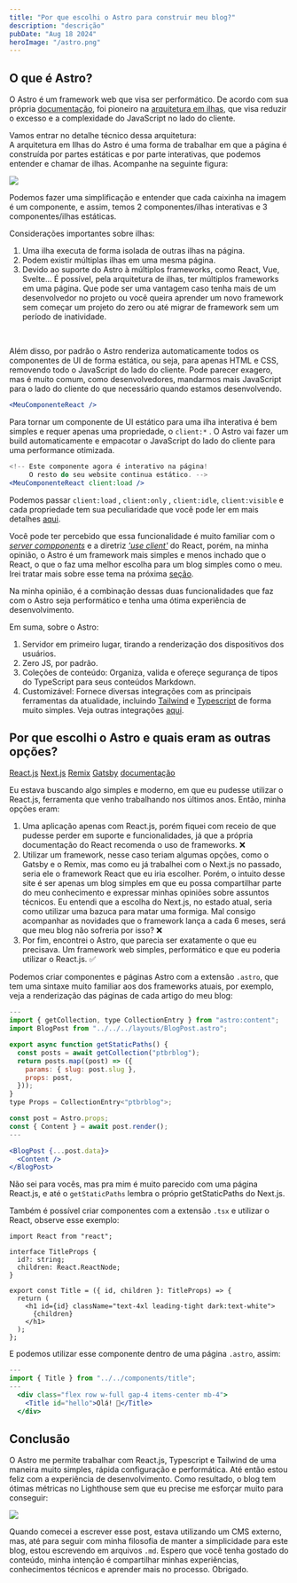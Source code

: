 ```yaml
---
title: "Por que escolhi o Astro para construir meu blog?"
description: "descrição"
pubDate: "Aug 18 2024"
heroImage: "/astro.png"
---
```


## <span class="dark:text-white">O que é Astro?</span>

O Astro é um framework web que visa <span class="font-bold">ser performático</span>. De acordo com sua própria <a href="https://docs.astro.build/pt-br/concepts/why-astro/" class="dark:text-white dark:hover:text-gray-100">documentação</a>, foi pioneiro na <a href="https://docs.astro.build/pt-br/concepts/islands/" class="dark:text-white dark:hover:text-gray-100">arquitetura em ilhas</a>, que visa reduzir o excesso e a complexidade do JavaScript no lado do cliente.

Vamos entrar no detalhe técnico dessa arquitetura: <br />
A arquitetura em Ilhas do Astro é uma forma de trabalhar em que a página é construída por partes estáticas e por parte interativas, que podemos entender e chamar de ilhas. Acompanhe na seguinte figura:

<img src="/astro-islands.png" />

Podemos fazer uma simplificação e entender que cada caixinha na imagem é um componente, e assim, temos 2 componentes/ilhas interativas e 3 componentes/ilhas estáticas.

Considerações importantes sobre ilhas:

1. Uma ilha executa de forma isolada de outras ilhas na página.
2. Podem existir múltiplas ilhas em uma mesma página.
3. Devido ao suporte do Astro à múltiplos frameworks, como React, Vue, Svelte… É possível, pela arquitetura de ilhas, ter múltiplos frameworks em uma página. Que pode ser uma vantagem caso tenha mais de um desenvolvedor no projeto ou você queira aprender um novo framework sem começar um projeto do zero ou até migrar de framework sem um período de inatividade.

<br />

Além disso, por padrão o Astro renderiza automaticamente todos os componentes de UI de forma estática, ou seja, para apenas HTML e CSS, removendo todo o JavaScript do lado do cliente. Pode parecer exagero, mas é muito comum, como desenvolvedores, mandarmos mais JavaScript para o lado do cliente do que necessário quando estamos desenvolvendo.

```jsx
<MeuComponenteReact />
```

Para tornar um componente de UI estático para uma ilha interativa é bem simples e requer apenas uma propriedade, o `client:*` . O Astro vai fazer um build automaticamente e empacotar o JavaScript do lado do cliente para uma performance otimizada.

```jsx
<!-- Este componente agora é interativo na página!
     O resto do seu website continua estático. -->
<MeuComponenteReact client:load />
```

Podemos passar `client:load` , `client:only` , `client:idle`, `client:visible` e cada propriedade tem sua peculiaridade que você pode ler em mais detalhes <a href="https://docs.astro.build/en/reference/directives-reference/#client-directives" class="dark:text-white dark:hover:text-gray-100">aqui</a>.

Você pode ter percebido que essa funcionalidade é muito familiar com o <a href="https://react.dev/reference/rsc/server-components" class="dark:text-white dark:hover:text-gray-100">_server compponents_</a> e a diretriz <a href="https://react.dev/reference/rsc/use-client" class="dark:text-white dark:hover:text-gray-100">_'use client'_</a> do React, porém, na minha opinião, o Astro é um framework mais simples e menos inchado que o React, o que o faz uma melhor escolha para um blog simples como o meu. Irei tratar mais sobre esse tema na próxima <a href="#por-que-escolhi-o-astro-e-quais-eram-as-outras-opções" class="dark:text-white dark:hover:text-gray-100">seção</a>.

Na minha opinião, é a combinação dessas duas funcionalidades que faz com o Astro seja performático e tenha uma ótima experiência de desenvolvimento.

Em suma, sobre o Astro:

1. Servidor em primeiro lugar, tirando a renderização dos dispositivos dos usuários.
2. Zero JS, por padrão.
3. Coleções de conteúdo: Organiza, valida e ofereçe segurança de tipos do TypeScript para seus conteúdos Markdown.
4. Customizável: Fornece diversas integrações com as principais ferramentas da atualidade, incluindo <a href="https://docs.astro.build/pt-br/guides/integrations-guide/tailwind/" class="dark:text-white dark:hover:text-gray-100">Tailwind</a> e <a href="https://docs.astro.build/en/guides/typescript/" class="dark:text-white dark:hover:text-gray-100">Typescript</a> de forma muito simples. Veja outras integrações <a href="https://docs.astro.build/pt-br/guides/integrations-guide/" class="dark:text-white dark:hover:text-gray-100">aqui</a>.

## <span class="dark:text-white">Por que escolhi o Astro e quais eram as outras opções?</span>

<a href="https://react.dev/" class="dark:text-white dark:hover:text-gray-100">React.js</a>
<a href="https://nextjs.org/" class="dark:text-white dark:hover:text-gray-100">Next.js</a>
<a href="https://remix.run/" class="dark:text-white dark:hover:text-gray-100">Remix</a>
<a href="https://www.gatsbyjs.com/" class="dark:text-white dark:hover:text-gray-100">Gatsby</a>
<a href="https://react.dev/learn/start-a-new-react-project" class="dark:text-white dark:hover:text-gray-100">documentação</a>

Eu estava buscando algo simples e moderno, em que eu pudesse utilizar o React.js, ferramenta que venho trabalhando nos últimos anos. Então, minha opções eram:

1. Uma aplicação apenas com React.js, porém fiquei com receio de que pudesse perder em suporte e funcionalidades, já que a própria documentação do React recomenda o uso de frameworks. ❌
2. Utilizar um framework, nesse caso teriam algumas opções, como o Gatsby e o Remix, mas como eu já trabalhei com o Next.js no passado, seria ele o framework React que eu iria escolher. Porém, o intuito desse site é ser apenas um blog simples em que eu possa compartilhar parte do meu conhecimento e expressar minhas opiniões sobre assuntos técnicos. Eu entendi que a escolha do Next.js, no estado atual, seria como utilizar uma bazuca para matar uma formiga. Mal consigo acompanhar as novidades que o framework lança a cada 6 meses, será que meu blog não sofreria por isso? ❌
3. Por fim, encontrei o Astro, que parecia ser exatamente o que eu precisava. Um framework web simples, performático e que eu poderia utilizar o React.js. ✅

Podemos criar componentes e páginas Astro com a extensão `.astro`, que tem uma sintaxe muito familiar aos dos frameworks atuais, por exemplo, veja a renderização das páginas de cada artigo do meu blog:

```jsx
---
import { getCollection, type CollectionEntry } from "astro:content";
import BlogPost from "../../../layouts/BlogPost.astro";

export async function getStaticPaths() {
  const posts = await getCollection("ptbrblog");
  return posts.map((post) => ({
    params: { slug: post.slug },
    props: post,
  }));
}
type Props = CollectionEntry<"ptbrblog">;

const post = Astro.props;
const { Content } = await post.render();
---

<BlogPost {...post.data}>
  <Content />
</BlogPost>

```

Não sei para vocês, mas pra mim é muito parecido com uma página React.js, e até o `getStaticPaths` lembra o próprio getStaticPaths do Next.js.

Também é possível criar componentes com a extensão `.tsx` e utilizar o React, observe esse exemplo:

```tsx
import React from "react";

interface TitleProps {
  id?: string;
  children: React.ReactNode;
}

export const Title = ({ id, children }: TitleProps) => {
  return (
    <h1 id={id} className="text-4xl leading-tight dark:text-white">
      {children}
    </h1>
  );
};
```

E podemos utilizar esse componente dentro de uma página `.astro`, assim:

```jsx
---
import { Title } from "../../components/title";
---
  <div class="flex row w-full gap-4 items-center mb-4">
    <Title id="hello">Olá! 👋</Title>
  </div>
```

## <span class="dark:text-white">Conclusão</span>

O Astro me permite trabalhar com React.js, Typescript e Tailwind de uma maneira muito simples, rápida configuração e performática. Até então estou feliz com a experiência de desenvolvimento. Como resultado, o blog tem ótimas métricas no Lighthouse sem que eu precise me esforçar muito para conseguir:

<img src="/lighthouse.png" />

Quando comecei a escrever esse post, estava utilizando um CMS externo, mas, até para seguir com minha filosofia de manter a simplicidade para este blog, estou escrevendo em arquivos `.md`. Espero que você tenha gostado do conteúdo, minha intenção é compartilhar minhas experiências, conhecimentos técnicos e aprender mais no processo. Obrigado.
